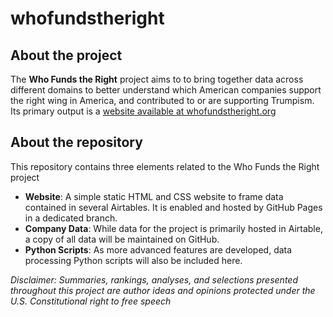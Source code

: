 # whofundstheright

## About the project
The **Who Funds the Right** project aims to to bring together data across different domains to better understand which American companies support the right wing in America, and contributed to or are supporting Trumpism. Its primary output is a [website available at whofundstheright.org](https://whofundstheright.org/)

## About the repository
This repository contains three elements related to the Who Funds the Right project
* **Website**: A simple static HTML and CSS website to frame data contained in several Airtables. It is enabled and hosted by GitHub Pages in a dedicated branch.
* **Company Data**: While data for the project is primarily hosted in Airtable, a copy of all data will be maintained on GitHub.
* **Python Scripts**: As more advanced features are developed, data processing Python scripts will also be included here.

*Disclaimer: Summaries, rankings, analyses, and selections presented throughout this project are author ideas and opinions protected under the U.S. Constitutional right to free speech*
